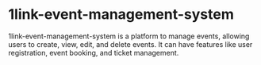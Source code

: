# 1link-event-management-system
1link-event-management-system is a platform to manage events, allowing users to create, view, edit, and delete events. It can have features like user registration, event booking, and ticket management.

